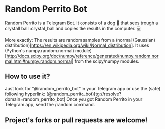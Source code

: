 # Random Perrito Bot

Random Perrito is a Telegram Bot. It consists of a dog :dog: that sees trough a crystall ball :crystal_ball and copies the results in the computer. :computer:

More exactly: The results are random samples from a (normal (Gaussian) distribution)[https://en.wikipedia.org/wiki/Normal_distribution]. It uses (Python's numpy.random.normal) module)[http://docs.scipy.org/doc/numpy/reference/generated/numpy.random.normal.html#numpy.random.normal] from the scipy/numpy modules.

## How to use it?
Just look for "@random_perrito_bot" in your Telegram app or use the (safe) following hyperlink: (@random_perrito_bot)[tg://resolve?domain=random_perrito_bot]
Once you got Random Perrito in your Telegram app, send the /random command.

## Project's forks or pull requests are welcome!
